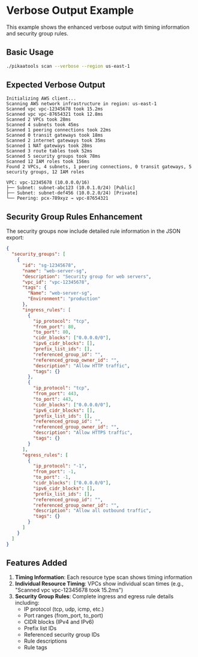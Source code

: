 # Verbose Output Example

This example shows the enhanced verbose output with timing information and security group rules.

## Basic Usage

```bash
./pikaatools scan --verbose --region us-east-1
```

## Expected Verbose Output

```
Initializing AWS client...
Scanning AWS network infrastructure in region: us-east-1
Scanned vpc vpc-12345678 took 15.2ms
Scanned vpc vpc-87654321 took 12.8ms
Scanned 2 VPCs took 28ms
Scanned 4 subnets took 45ms
Scanned 1 peering connections took 22ms
Scanned 0 transit gateways took 18ms
Scanned 2 internet gateways took 35ms
Scanned 1 NAT gateways took 28ms
Scanned 3 route tables took 52ms
Scanned 5 security groups took 78ms
Scanned 12 IAM roles took 156ms
Found 2 VPCs, 4 subnets, 1 peering connections, 0 transit gateways, 5 security groups, 12 IAM roles

VPC: vpc-12345678 (10.0.0.0/16)
├── Subnet: subnet-abc123 (10.0.1.0/24) [Public]
├── Subnet: subnet-def456 (10.0.2.0/24) [Private]
└── Peering: pcx-789xyz → vpc-87654321
```

## Security Group Rules Enhancement

The security groups now include detailed rule information in the JSON export:

```json
{
  "security_groups": [
    {
      "id": "sg-12345678",
      "name": "web-server-sg",
      "description": "Security group for web servers",
      "vpc_id": "vpc-12345678",
      "tags": {
        "Name": "web-server-sg",
        "Environment": "production"
      },
      "ingress_rules": [
        {
          "ip_protocol": "tcp",
          "from_port": 80,
          "to_port": 80,
          "cidr_blocks": ["0.0.0.0/0"],
          "ipv6_cidr_blocks": [],
          "prefix_list_ids": [],
          "referenced_group_id": "",
          "referenced_group_owner_id": "",
          "description": "Allow HTTP traffic",
          "tags": {}
        },
        {
          "ip_protocol": "tcp",
          "from_port": 443,
          "to_port": 443,
          "cidr_blocks": ["0.0.0.0/0"],
          "ipv6_cidr_blocks": [],
          "prefix_list_ids": [],
          "referenced_group_id": "",
          "referenced_group_owner_id": "",
          "description": "Allow HTTPS traffic",
          "tags": {}
        }
      ],
      "egress_rules": [
        {
          "ip_protocol": "-1",
          "from_port": -1,
          "to_port": -1,
          "cidr_blocks": ["0.0.0.0/0"],
          "ipv6_cidr_blocks": [],
          "prefix_list_ids": [],
          "referenced_group_id": "",
          "referenced_group_owner_id": "",
          "description": "Allow all outbound traffic",
          "tags": {}
        }
      ]
    }
  ]
}
```

## Features Added

1. **Timing Information**: Each resource type scan shows timing information
2. **Individual Resource Timing**: VPCs show individual scan times (e.g., "Scanned vpc vpc-12345678 took 15.2ms")
3. **Security Group Rules**: Complete ingress and egress rule details including:
   - IP protocol (tcp, udp, icmp, etc.)
   - Port ranges (from_port, to_port)
   - CIDR blocks (IPv4 and IPv6)
   - Prefix list IDs
   - Referenced security group IDs
   - Rule descriptions
   - Rule tags